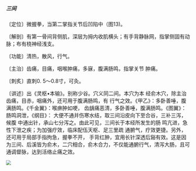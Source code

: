 ##### 三间

〔定位〕微握拳，当第二掌指关节后凹陷中（图13)。

〔解剖〕有第一骨间背侧肌，深层为拇内收肌横头；有手背静脉网，指掌侧固有动脉；布有桡神经浅支。

〔功能〕清热，散风，行气。

〔主治〕齿痛，目痛，咽喉肿痛，多寐，腹满肠鸣，指掌关节 肿痛。

〔刺炙〕直刺0. 5〜0.8寸，可灸。

〔讲述〕出《灵枢•本输》。别称少谷。穴义同二间。本穴为本 经俞木穴，除主治齿痛，目赤，咽痛外，还可用于腹满肠鸣，有 行气之效。《甲乙》：多卧善唾，腹满肠鸣。《千金翼》：喉痹肿如哽， 齿龋痛恶清，多卧善唾，腹满肠鸣。《图翼》：肠鸣洞泄，《纲目》： 大便不通并伤寒水结，取三间沿皮向下至合谷，三补三泻，候腹 中通出针，承山七分泻之。由此可见，三间长于本经所发生的肠 鸣亢进，急性下泄之疾；为加强疗效，临床配伍天枢、足三里疏 通腑气，疗效更捷。另外，还可用于局部手指拘急，握拳不开， 手背红肿，宜用长针深透后谿有效。这是因为三间、后溪皆为俞木，二穴相合，俞木合力，不仅能通腑行气，清泻大肠，且可通调督脉，达到活络止痛之效。

<img src="img/图13.jpg" style="zoom:80%;" />
